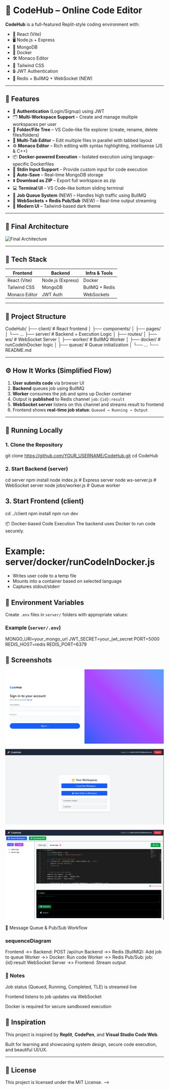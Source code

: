 <!-- 
# 🚀 CodeHub – Online Code Editor 

**CodeHub** is a full-featured, code editor built with:

- 🧠 React (Vite)
- 🖥️ Node.js + Express
- 💾 MongoDB
- 🐳 Docker
- 🛠️ Monaco Editor
- 🎨 Tailwind CSS
- 🔒 JWT Authentication

It's designed for real-time, multi-file coding in JS/C++ with stdin input support and full workspace management.

---

## 🌟 Features

- 🔐 **Authentication** (Login/Signup) using JWT
- 🗂️ **Multi-Workspace Support** – Create multiple workspaces per user
- 📁 **Folder/File Tree** – VS Code–like file explorer (create, rename, delete)
- 📝 **Multi-Tab Editor** – Edit multiple files in parallel with tab support
- ⚙️ **Monaco Editor** – Syntax highlighting, intellisense for JS and C++
- 📦 **Docker-powered Execution** – Run code in secure containers
- 💬 **Stdin Input Support** – Enter input before running C++/JS programs
- 💾 **Auto-Save** – Code is saved to MongoDB automatically
- ⬇️ **Download as ZIP** – Export entire workspace as a ZIP file
- 💻 **Terminal UI** – Bottom sliding terminal like VS Code
- 🎨 **Modern UI** – Built using Tailwind CSS with dark theme design

---

## 🧱 Tech Stack

| Frontend       | Backend        | Other Tools     |
|----------------|----------------|-----------------|
| React (Vite)   | Node.js (Express) | Docker          |
| Tailwind CSS   | MongoDB        | JWT Auth        |
| Monaco Editor  |                |                 |

---

## 📸 Screenshots

![UI Screenshot](client/screenshots/login-window.png)

![UI Screenshot](client/screenshots/workspaces.png)

![UI Screenshot](client/screenshots/code-editor.png)

---

## 🚀 Running Locally

### 1. Clone the repo
```bash
git clone https://github.com/YOUR_USERNAME/CodeHub.git
cd CodeHub
```

### 2. Start Backend (server)
```bash
cd server
npm install
node index.js
```

> Ensure MongoDB is running locally or update `.env` with a connection string.

### 3. Start Frontend (client)
```bash
cd ../client
npm install
npm run dev
```

### 4. Dockerized Code Execution
Docker is used in the backend (in `runCodeInDocker.js`) to securely execute JS and C++.

Make sure Docker is installed and running.

---

## 📦 Folder Structure

```
CodeHub/
├── client/         # React frontend (Vite)
├── server/         # Node.js backend + Docker runner
│   └── runCodeInDocker.js
└── README.md
```

---

## 🔐 Environment Variables

Create `.env` files in both `client/` and `server/` folders with appropriate values:

### Example (`server/.env`)
```env
MONGO_URI=your_mongo_url
JWT_SECRET=your_jwt_secret
PORT=5000
```

---

## 🧠 Inspiration

This project is inspired by **Replit**, **CodePen**, and **Visual Studio Code Web**.

Built for learning and showcasing system design, secure code execution, and beautiful UI/UX.

---

## 📜 License

This project is licensed under the MIT License. -->








# 🚀 CodeHub – Online Code Editor 

**CodeHub** is a full-featured Replit-style coding environment with:

- 🧠 React (Vite)
- 🖥️ Node.js + Express
- 💾 MongoDB
- 🐳 Docker
- 🛠️ Monaco Editor
- 🎨 Tailwind CSS
- 🔒 JWT Authentication
- 📡 Redis + BullMQ + WebSocket (NEW)

---

## 🌟 Features

- 🔐 **Authentication** (Login/Signup) using JWT
- 🗂️ **Multi-Workspace Support** – Create and manage multiple workspaces per user
- 📁 **Folder/File Tree** – VS Code–like file explorer (create, rename, delete files/folders)
- 📝 **Multi-Tab Editor** – Edit multiple files in parallel with tabbed layout
- ⚙️ **Monaco Editor** – Rich editing with syntax highlighting, intellisense (JS & C++)
- 📦 **Docker-powered Execution** – Isolated execution using language-specific Dockerfiles
- 💬 **Stdin Input Support** – Provide custom input for code execution
- 💾 **Auto-Save** – Real-time MongoDB storage
- ⬇️ **Download as ZIP** – Export full workspace as zip
- 💻 **Terminal UI** – VS Code–like bottom sliding terminal
- 🔄 **Job Queue System** (NEW) – Handles high traffic using BullMQ
- 📡 **WebSockets + Redis Pub/Sub** (NEW) – Real-time output streaming
- 🎨 **Modern UI** – Tailwind-based dark theme

---

## 🧠 Final Architecture

![Final Architecture](/CodeHub/client/screenshots/Final-Architecture.png)

---

## 🔧 Tech Stack

| Frontend       | Backend        | Infra & Tools      |
|----------------|----------------|--------------------|
| React (Vite)   | Node.js (Express) | Docker             |
| Tailwind CSS   | MongoDB        | BullMQ + Redis     |
| Monaco Editor  | JWT Auth       | WebSockets         |

---

## 🧱 Project Structure

CodeHub/
├── client/ # React frontend
│ ├── components/
│ ├── pages/
│ └── ...
├── server/ # Backend + Execution Logic
│ ├── routes/
│ ├── ws/ # WebSocket Server
│ ├── worker/ # BullMQ Worker
│ ├── docker/ # runCodeInDocker logic
│ ├── queue/ # Queue initialization
│ └── ...
└── README.md


---

## ⚙️ How It Works (Simplified Flow)

1. **User submits code** via browser UI
2. **Backend** queues job using BullMQ
3. **Worker** consumes the job and spins up Docker container
4. Output is **published** to Redis channel `job:{id}:result`
5. **WebSocket server** listens on this channel and streams result to frontend
6. Frontend shows **real-time job status**: `Queued → Running → Output`

---

## 🚀 Running Locally

### 1. Clone the Repository
git clone https://github.com/YOUR_USERNAME/CodeHub.git
cd CodeHub

### 2. Start Backend (server)
cd server
npm install
node index.js        # Express server
node ws-server.js # WebSocket server
node jobs/worker.js # Queue worker


## 3. Start Frontend (client)
cd ../client
npm install
npm run dev






📦 Docker-based Code Execution
The backend uses Docker to run code securely.

# Example: server/docker/runCodeInDocker.js
- Writes user code to a temp file
- Mounts into a container based on selected language
- Captures stdout/stderr

## 🔐 Environment Variables

Create `.env` files in  `server/` folders with appropriate values:

### Example (`server/.env`)
MONGO_URI=your_mongo_url
JWT_SECRET=your_jwt_secret
PORT=5000
REDIS_HOST=redis
REDIS_PORT=6379



## 📸 Screenshots

![UI Screenshot](client/screenshots/login-window.png)

![UI Screenshot](client/screenshots/workspaces.png)

![UI Screenshot](client/screenshots/code-editor.png)




🧪 Message Queue & Pub/Sub Workflow


### sequenceDiagram
Frontend ->> Backend: POST /api/run
Backend ->> Redis (BullMQ): Add job to queue
Worker ->> Docker: Run code
Worker ->> Redis Pub/Sub: job:{id}:result
WebSocket Server ->> Frontend: Stream output


### 📘 Notes
Job status (Queued, Running, Completed, TLE) is streamed live

Frontend listens to job updates via WebSocket

Docker is required for secure sandboxed execution



## 🧠 Inspiration

This project is inspired by **Replit**, **CodePen**, and **Visual Studio Code Web**.

Built for learning and showcasing system design, secure code execution, and beautiful UI/UX.

---

## 📜 License

This project is licensed under the MIT License. -->